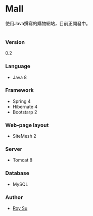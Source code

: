 # Mall

使用Java撰寫的購物網站，目前正開發中。
<br />
<br />

### Version
0.2

### Language
* Java 8

### Framework
* Spring 4
* Hibernate 4
* Bootstarp 2

### Web-page layout
* SiteMesh 2

### Server
* Tomcat 8

### Database
* MySQL

### Author
* <a target="_blank" href="http://roysu.tw/">Roy Su</a>